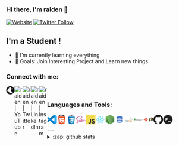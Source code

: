 ### Hi there, I'm raiden 👋

[![Website](https://img.shields.io/website?label=raiden.com&style=for-the-badge&url=https%3A%2F%2Fraiden.com)](https://google.com)
[![Twitter Follow](https://img.shields.io/twitter/follow/raiden?color=1DA1F2&logo=twitter&style=for-the-badge)](https://twitter.com/)

## I'm a Student !

- 🌱 I’m currently learning everything
- 🥅 Goals: Join Interesting Project and Learn new things

### Connect with me:

<img align="left" alt="raiden.com" width="22px" src="https://raw.githubusercontent.com/iconic/open-iconic/master/svg/globe.svg" />
<img align="left" alt="raiden | YouTube" width="22px" src="https://cdn.jsdelivr.net/npm/simple-icons@v3/icons/youtube.svg" />
<img align="left" alt="raiden | Twitter" width="22px" src="https://cdn.jsdelivr.net/npm/simple-icons@v3/icons/twitter.svg" />
<img align="left" alt="raiden | LinkedIn" width="22px" src="https://cdn.jsdelivr.net/npm/simple-icons@v3/icons/linkedin.svg" />
<img align="left" alt="raiden | Instagram" width="22px" src="https://cdn.jsdelivr.net/npm/simple-icons@v3/icons/instagram.svg" />

<br />

### Languages and Tools:

<img align="left" alt="visual studio code" width="26px" src="https://raw.githubusercontent.com/github/explore/80688e429a7d4ef2fca1e82350fe8e3517d3494d/topics/visual-studio-code/visual-studio-code.png" /> 
<img align="left" alt="html5" width="26px" src="https://raw.githubusercontent.com/github/explore/80688e429a7d4ef2fca1e82350fe8e3517d3494d/topics/html/html.png" /> 
<img align="left" alt="css3" width="26px" src="https://raw.githubusercontent.com/github/explore/80688e429a7d4ef2fca1e82350fe8e3517d3494d/topics/css/css.png" /> 
<img align="left" alt="sass" width="26px" src="https://raw.githubusercontent.com/github/explore/80688e429a7d4ef2fca1e82350fe8e3517d3494d/topics/sass/sass.png" /> 
<img align="left" alt="javascript" width="26px" src="https://raw.githubusercontent.com/github/explore/80688e429a7d4ef2fca1e82350fe8e3517d3494d/topics/javascript/javascript.png" /> 
<img align="left" alt="react" width="26px" src="https://raw.githubusercontent.com/github/explore/80688e429a7d4ef2fca1e82350fe8e3517d3494d/topics/react/react.png" /> 
<img align="left" alt="node.js" width="26px" src="https://raw.githubusercontent.com/github/explore/80688e429a7d4ef2fca1e82350fe8e3517d3494d/topics/nodejs/nodejs.png" /> 
<img align="left" alt="sql" width="26px" src="https://raw.githubusercontent.com/github/explore/80688e429a7d4ef2fca1e82350fe8e3517d3494d/topics/sql/sql.png" /> 
<img align="left" alt="mysql" width="26px" src="https://raw.githubusercontent.com/github/explore/80688e429a7d4ef2fca1e82350fe8e3517d3494d/topics/mysql/mysql.png" /> 
<img align="left" alt="mongodb" width="26px" src="https://raw.githubusercontent.com/github/explore/80688e429a7d4ef2fca1e82350fe8e3517d3494d/topics/mongodb/mongodb.png" /> 
<img align="left" alt="git" width="26px" src="https://raw.githubusercontent.com/github/explore/80688e429a7d4ef2fca1e82350fe8e3517d3494d/topics/git/git.png" /> 
<img align="left" alt="github" width="26px" src="https://raw.githubusercontent.com/github/explore/78df643247d429f6cc873026c0622819ad797942/topics/github/github.png" /> 
<img align="left" alt="terminal" width="26px" src="https://raw.githubusercontent.com/github/explore/80688e429a7d4ef2fca1e82350fe8e3517d3494d/topics/terminal/terminal.png" /> <br /> <br /> --- </details> <details> <summary>:zap: github stats</summary> <img align="left" alt="codestackr's github stats" src="https://github-readme-stats.codestackr.vercel.app/api?username=codestackr&show_icons=true&hide_border=true" /> </details>
